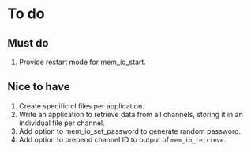 # To do

## Must do
1. Provide restart mode for mem_io_start.

## Nice to have
1. Create specific cl files per application.
1. Write an application to retrieve data from all channels, storing it in
    an individual file per channel.
1. Add option to mem_io_set_password to generate random password.
1. Add option to prepend channel ID to output of `mem_io_retrieve`.
